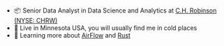 - 📦 Senior Data Analyst in Data Science and Analytics at <a href="https://www.chrobinson.com/en-us/" title="">C.H. Robinson (NYSE: CHRW)</a>
- 🥶 Live in Minnesota USA, you will usually find me in cold places
- 🌱 Learning more about <a href="https://github.com/apache/airflow" title="">AirFlow</a> and <a href="https://www.rust-lang.org/" title="">Rust</a>

<!---
TWalstrom/TWalstrom is a ✨ special ✨ repository because its `README.md` (this file) appears on your GitHub profile.
You can click the Preview link to take a look at your changes.
--->
